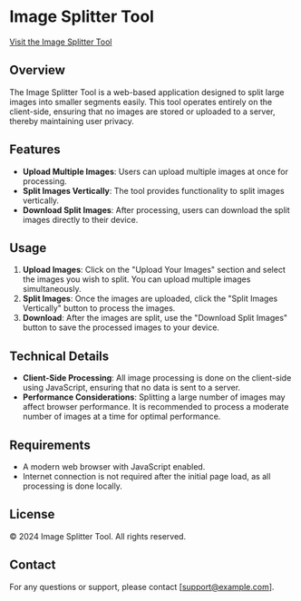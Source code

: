 # Image Splitter Tool

[Visit the Image Splitter Tool](https://image-divider.netlify.app/)

## Overview

The Image Splitter Tool is a web-based application designed to split large images into smaller segments easily. This tool operates entirely on the client-side, ensuring that no images are stored or uploaded to a server, thereby maintaining user privacy.

## Features

- **Upload Multiple Images**: Users can upload multiple images at once for processing.
- **Split Images Vertically**: The tool provides functionality to split images vertically.
- **Download Split Images**: After processing, users can download the split images directly to their device.

## Usage

1. **Upload Images**: Click on the "Upload Your Images" section and select the images you wish to split. You can upload multiple images simultaneously.
2. **Split Images**: Once the images are uploaded, click the "Split Images Vertically" button to process the images.
3. **Download**: After the images are split, use the "Download Split Images" button to save the processed images to your device.

## Technical Details

- **Client-Side Processing**: All image processing is done on the client-side using JavaScript, ensuring that no data is sent to a server.
- **Performance Considerations**: Splitting a large number of images may affect browser performance. It is recommended to process a moderate number of images at a time for optimal performance.

## Requirements

- A modern web browser with JavaScript enabled.
- Internet connection is not required after the initial page load, as all processing is done locally.

## License

© 2024 Image Splitter Tool. All rights reserved.

## Contact

For any questions or support, please contact [support@example.com].
